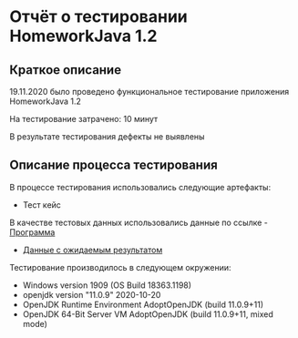 # Отчёт о тестировании HomeworkJava 1.2

## Краткое описание
19.11.2020  было проведено функциональное тестирование приложения HomeworkJava 1.2

На тестирование затрачено: 10 минут

В результате тестирования дефекты не выявлены

## Описание процесса тестирования
В процессе тестирования использовались следующие артефакты:

* Тест кейс 

В качестве тестовых данных использовались данные по ссылке - 
[Программа](https://shrib.com/#Alondra69LJgxQ)

* [Данные с ожидаемым результатом](https://docs.google.com/spreadsheets/d/1BuwIvnDwDj897PVX5dc5f3TrIbzbuDNixeHQiUBgWx8/edit?usp=sharing)

Тестирование производилось в следующем окружении:

* Windows version 1909 (OS Build 18363.1198)
* openjdk version "11.0.9" 2020-10-20
* OpenJDK Runtime Environment AdoptOpenJDK (build 11.0.9+11)
* OpenJDK 64-Bit Server VM AdoptOpenJDK (build 11.0.9+11, mixed mode)
